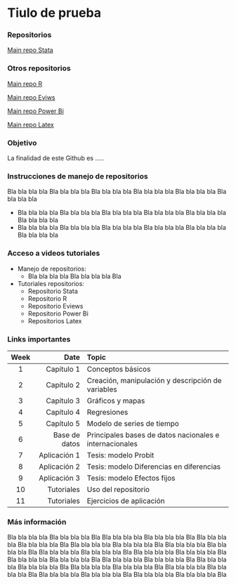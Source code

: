 # Tiulo de prueba

### Repositorios 

[Main repo Stata](https://github.com/Gladys91/Prueba_STATA-ECONPUCP)

### Otros repositorios 

[Main repo R](https://github.com/Gladys91/Prueba_STATA-ECONPUCPN)

[Main repo Eviws](https://github.com/Gladys91/Prueba_STATA-ECONPUCPN)

[Main repo Power Bi](https://github.com/Gladys91/Prueba_STATA-ECONPUCP)

[Main repo Latex](https://github.com/Gladys91/Prueba_STATA-ECONPUCP)

### Objetivo

La finalidad de este Github es .....

### Instrucciones de manejo de repositorios

Bla bla bla bla Bla bla bla bla Bla bla bla bla Bla bla bla bla Bla bla bla bla Bla bla bla bla

* Bla bla bla bla Bla bla bla bla Bla bla bla bla Bla bla bla bla Bla bla bla bla Bla bla bla bla
* Bla bla bla bla Bla bla bla bla Bla bla bla bla Bla bla bla bla Bla bla bla bla Bla bla bla bla

### Acceso a videos tutoriales

* Manejo de repositorios:
     - Bla bla bla bla Bla bla bla bla Bla 
* Tutoriales repositorios:
     - Repositorio Stata 
     - Repositorio R 
     - Repositorio Eviews
     - Repositorio Power Bi
     - Repositorios Latex



### Links importantes

| Week | Date |  Topic |  
|:--:|-------:|:------|  
| 1  |  Capítulo 1 | Conceptos básicos |  
| 2  |  Capítulo 2 | Creación, manipulación y descripción de variables |  
| 3  | Capítulo 3| Gráficos y mapas |  
| 4  | Capítulo 4 | Regresiones |  
| 5  | Capítulo 5 | Modelo de series de tiempo |
| 6  |  Base de datos | Principales bases de datos nacionales e internacionales |  
| 7  | Aplicación 1 | Tesis: modelo Probit |   
| 8  | Aplicación 2 | Tesis: modelo Diferencias en diferencias |  
| 9  | Aplicación 3 | Tesis: modelo Efectos fijos |  
| 10 |  Tutoriales | Uso del repositorio |  
| 11 | Tutoriales | Ejercicios de aplicación |  



### Más información

Bla bla bla bla Bla bla bla bla Bla Bla bla bla bla Bla bla bla bla Bla Bla bla bla bla Bla bla bla bla Bla Bla bla bla bla Bla bla bla bla Bla Bla bla bla bla Bla bla bla bla Bla Bla bla bla bla Bla bla bla bla Bla Bla bla bla bla Bla bla bla bla Bla Bla bla bla bla Bla bla bla bla Bla Bla bla bla bla Bla bla bla bla Bla Bla bla bla bla Bla bla bla bla Bla Bla bla bla bla Bla bla bla bla Bla Bla bla bla bla Bla bla bla bla Bla Bla bla bla bla Bla bla bla bla Bla Bla bla bla bla Bla bla bla bla Bla 
